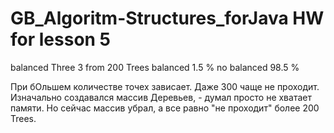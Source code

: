 # GB_Algoritm-Structures_forJava HW for lesson 5

balanced Three 3 from 200 Trees
balanced 1.5 %
no balanced 98.5 %


При бОльшем количестве точех зависает. Даже 300 чаще не проходит.
   Изначально создавался массив Деревьев, - думал просто не хватает памяти. 
      Но сейчас массив убрал, а все равно "не проходит" более 200 Trees.